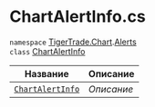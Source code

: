 
# ChartAlertInfo.cs
`namespace` [TigerTrade.Chart](../../../TigerTrade.Chart.md).[Alerts](../../../TigerTrade.Chart/Alerts.md)  
    `class` [ChartAlertInfo](../ChartAlertInfo.cs.md)

| Название | Описание |
| --- | --- |
| [`ChartAlertInfo`](./Методы/ChartAlertInfo.md) | *Описание* |
